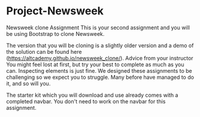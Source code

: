 # Project-Newsweek
 Newsweek clone Assignment 
This is your second assignment and you will be using Bootstrap to clone Newsweek.

The version that you will be cloning is a slightly older version and a demo of the solution can be found here (https://altcademy.github.io/newsweek_clone/).
Advice from your instructor
You might feel lost at first, but try your best to complete as much as you can. Inspecting elements is just fine. We designed these assignments to be challenging so we expect you to struggle. Many before have managed to do it, and so will you.

The starter kit which you will download and use already comes with a completed navbar. You don't need to work on the navbar for this assignment.

